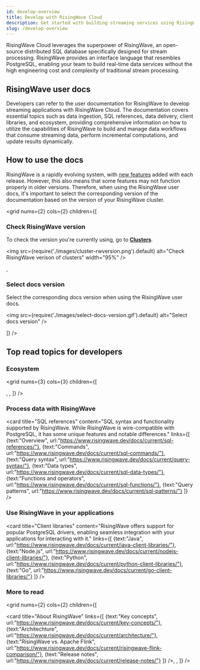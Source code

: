 ```yaml
---
id: develop-overview
title: Develop with RisingWave Cloud
description: Get started with building streaming services using RisingWave Cloud.
slug: /develop-overview
---
```


RisingWave Cloud leverages the superpower of RisingWave, an open-source distributed SQL database specifically designed for stream processing. RisingWave provides an interface language that resembles PostgreSQL, enabling your team to build real-time data services without the high engineering cost and complexity of traditional stream processing.

## RisingWave user docs

Developers can refer to the user documentation for RisingWave to develop streaming applications with RisingWave Cloud. The documentation covers essential topics such as data ingestion, SQL references, data delivery, client libraries, and ecosystem, providing comprehensive information on how to utilize the capabilities of RisingWave to build and manage data workflows that consume streaming data, perform incremental computations, and update results dynamically.

<defaultButton text="Switch to RisingWave user docs →" doc="intro"/> <lightButton text="See recommended topics ↓" cloud="develop-overview#top-read-topics-for-developers"/>

## How to use the docs

RisingWave is a rapidly evolving system, with [new features](https://www.risingwave.dev/docs/current/release-notes/) added with each release. However, this also means that some features may not function properly in older versions. Therefore, when using the RisingWave user docs, it's important to select the corresponding version of the documentation based on the version of your RisingWave cluster.

<grid
nums={2}
cols={2}
children={[

<div>

### Check RisingWave version

To check the version you're currently using, go to [**Clusters**](https://risingwave-cloud.com/clusters/).

<img
  src={require('./images/cluster-rwversion.png').default}
  alt="Check RisingWave verison of clusters"
  width="95%"
/>

</div>,

<div>

### Select docs version

Select the corresponding docs version when using the RisingWave user docs.

<img
  src={require('./images/select-docs-version.gif').default}
  alt="Select docs version"
/>

</div>
]}
/>

## Top read topics for developers

### Ecosystem

 <grid
 nums={3}
 cols={3}
 children={[

 <card
 title="Integrations"
 content="See how RisingWave can integrate with your existing data stack. Vote your favorite data tools and streaming services to help us prioritize the integration development."
 url="https://www.risingwave.dev/docs/current/rw-integration-summary/"
 />,
 <card
 title="Data ingestion"
 content="Connect to and ingest data from external sources such as databases and message brokers. See supported data sources."
 url="https://www.risingwave.dev/docs/current/data-ingestion/"
 />,
 <card
 title="Data delivery"
 content="Stream processed data out of RisingWave to message brokers and databases. See supported data destinations."
 url="https://www.risingwave.dev/docs/current/delivery-overview/"
 />
 ]}
 />

### Process data with RisingWave

<card
title="SQL references"
content="SQL syntax and functionality supported by RisingWave. While RisingWave is wire-compatible with PostgreSQL, it has some unique features and notable differences."
links={[
{text:"Overview", url:"https://www.risingwave.dev/docs/current/sql-references/"},
{text:"Commands", url:"https://www.risingwave.dev/docs/current/sql-commands/"},
{text:"Query syntax", url:"https://www.risingwave.dev/docs/current/query-syntax/"},
{text:"Data types", url:"https://www.risingwave.dev/docs/current/sql-data-types/"},
{text:"Functions and operators", url:"https://www.risingwave.dev/docs/current/sql-functions/"},
{text:"Query patterns", url:"https://www.risingwave.dev/docs/current/sql-patterns/"}
]}
/>

### Use RisingWave in your applications

<card
title="Client libraries"
content="RisingWave offers support for popular PostgreSQL drivers, enabling seamless integration with your applications for interacting with it."
links={[
{text:"Java", url:"https://www.risingwave.dev/docs/current/java-client-libraries/"},
{text:"Node.js", url:"https://www.risingwave.dev/docs/current/nodejs-client-libraries/"},
{text:"Python", url:"https://www.risingwave.dev/docs/current/python-client-libraries/"},
{text:"Go", url:"https://www.risingwave.dev/docs/current/go-client-libraries/"}
]}
/>

### More to read

 <grid
 nums={2}
 cols={2}
 children={[

 <card
 title="About RisingWave"
 links={[
 {text:"Key concepts", url:"https://www.risingwave.dev/docs/current/key-concepts/"},
 {text:"Architechture", url:"https://www.risingwave.dev/docs/current/architecture/"},
 {text:"RisingWave vs. Apache Flink", url:"https://www.risingwave.dev/docs/current/risingwave-flink-comparison/"},
 {text:"Release notes", url:"https://www.risingwave.dev/docs/current/release-notes/"}
 ]}
 />,
 <card
 title="Blog"
 content="Product insights, engineering deep-dives, community events, industry highlights, and company news posted regularly by our CEO, engineers, product experts, community runners, communication specialists, and community contributors."
 url="https://www.risingwave-labs.com/blog/"
 />,
 ]}
 />